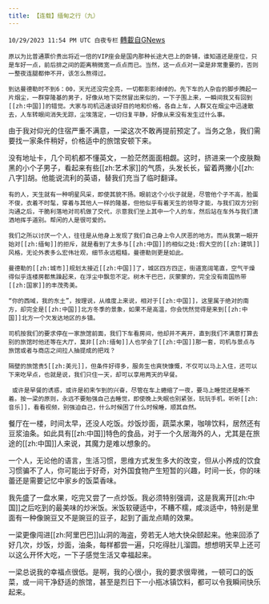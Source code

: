 ```yaml
---
title: 【连载】缅甸之行（九）
---
```

`10/29/2023 11:54 PM UTC 白夜专栏` [轉載自GNews](https://gnews.org/articles/1896420)

         



    原以为比普通票价贵出将近一倍的VIP座会是国内那种长途大巴上的卧铺，谁知道还是座位，只是车好一点，前后排之间的距离稍微宽一点点而已。当然，这一点点对一梁是非常重要的，否则一整夜连腿都伸不开，该怎么熬得过。

    到达曼德勒时不到6：00，天光还没完全亮，一切都影影绰绰的。先下车的人杂沓的脚步腾起一片烟尘，一群穿隆基的男子，好像从地下突然冒出来似的，一下子围上来，一瞬间我又有回到[[zh:中国]]的错觉。大家与司机迅速谈好目的地和价格，各自上车，人群又在烟尘中迅速散去，人车转眼间消失无踪，尘埃落定，一切归复平静，好像从来没有发生过什么事。

由于我对仰光的住宿严重不满意，一梁这次不敢再提前预定了。当务之急，我们需要找一家条件稍好，价格适中的旅馆安顿下来。

没有地址卡，几个司机都不懂英文，一脸茫然面面相觑。这时，挤进来一个皮肤黝黑的小个子男子，看起来有些[[zh:艺术家]]的气质，头发长长，留着两撇小[[zh:八字]]胡。他能说流利的英语，替我们充当了临时翻译。

    有的人，天生就有一种明星风采，即使其貌不扬。眼前这个小伙子就是，尽管他个子不高，脸蛋不俊，衣着不时髦，穿着与其他人一样的隆基，但他似乎有着天生的领导才能，与我们双方分别沟通之后，干脆利落地对司机做了交代，示意我们坐上其中一个人的车，然后站在车外与我们潇洒地挥手道别。帮闲的人是很可爱的。

    我们之所以讨厌一个人，往往是从他身上发现了我们自己身上令人厌恶的地方。而从我第一眼开始对[[zh:缅甸]]的拒斥，就是看到了太多与[[zh:中国]]的相似之处:假大空的[[zh:建筑]]风格，无论外表多么宏伟壮观，细节永远粗糙，曼德勒则更是如此。

    曼德勒的[[zh:城市]]规划太接近[[zh:中国]]了，城区四方四正，街道宽阔笔直，空气干燥得似乎连楼房都焦躁起来，在浮尘中飘忽不定。树木干巴巴，灰蒙蒙的，完全没有南国热带[[zh:国家]]的丰茂秀美。

    “你的西域，我的东土”，按理说，从维度上来说，相对于[[zh:中国]]，这里属于绝对的南方，却完全是[[zh:中国]]北方冬季的景象，如果不是高温，你会恍然觉得是来到[[zh:中国]]北方一个欠发达地区的乡镇。

    司机按我们的要求停在一家旅馆前面，我们下车看房间，他却并不离开，直到我们不满意打算去别的旅馆时他还等在大厅，莫非[[zh:缅甸]]人也学会了[[zh:中国]]那一套，司机与景点与旅馆或者与商店之间拉人抽提成的把戏？

    隔壁的旅馆贵5[[zh:美元]]，但条件好得多，服务生也爽快慷慨，不仅可以马上入住，还可以下来吃早点，也就是说，我们只住一天，却可以享用两天的早餐。

     或许是早餐的诱惑，或许是初来乍到的兴奋，尽管在车上蜷缩了一夜，要马上睡觉还是睡不着。按一梁的原则，永远不要勉强自己去睡觉，即使晚上失眠也别紧张，玩玩手机，听听[[zh:音乐]]，看看视频，别强迫自己，什么时候困了什么时候睡，顺其自然。

餐厅在一楼，时间太早，还没人吃饭。炒饭炒面，蔬菜水果，咖啡饮料，居然还有豆浆油条。如此具有[[zh:中国]]特色的食品，对于一个久居海外的人，尤其是在旅途的[[zh:中国]]人来说，其魔力是难以想象的。

一个人，无论他的语言，生活习惯，思维方式发生多大的改变，但从小养成的饮食习惯骗不了人，你可能出于好奇，对外国食物产生短暂的兴趣，时间一长，你的味蕾还是需要记忆中家乡的饭菜香味。

我先盛了一盘水果，吃完又尝了一点炒饭。我必须特别强调，这是我离开[[zh:中国]]之后吃到的最美味的炒米饭。米饭软硬适中，不糟不糯，咸淡适中，特别是里面有一种像豌豆又不是豌豆的豆子，起到了画龙点睛的效果。

一梁更像闯进[[zh:阿里巴巴]]山洞的海盗，旁若无人地大快朵颐起来。他来回添了好几次，炒饭，炒面，油条，每样都尝一遍，只吃得肚儿溜圆。想想明天早上还可以这么开怀大吃，一下子感觉生活又幸福起来。

一梁总说我的幸福点很低。是啊，我的心很小，我的要求很卑微，一顿可口的饭菜，或一间干净舒适的旅馆，甚至是烈日下一小瓶冰镇饮料，都可以令我瞬间快乐起来。
